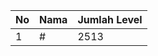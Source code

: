 | No | Nama            | Jumlah Level |
|----|-----------------|--------------|
| 1  | #    |    2513        |
